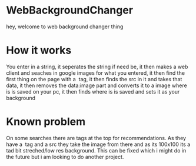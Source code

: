 # WebBackgroundChanger

hey, welcome to web background changer thing

# How it works

You enter in a string, it seperates the string if need be, it then makes a web client and seaches in google images for what you entered, it then find the first thing on the page with a <img> tag, it then finds the src in it and takes that data, it then removes the data:image part and converts it to a image where is is saved on your pc, it then finds where is is saved and sets it as your background

# Known problem

On some searches there are tags at the top for recommendations. As they have a <img> tag and a src they take the image from there and as its 100x100 its a tad bit streched/low res background. This can be fixed which i might do in the future but i am looking to do another project.
